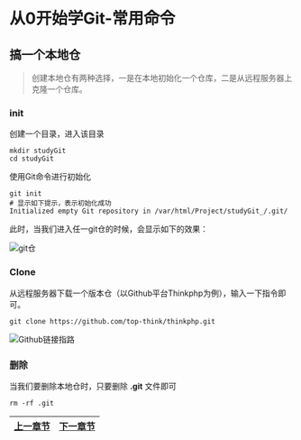 # 从0开始学Git-常用命令

## 搞一个本地仓

> 创建本地仓有两种选择，一是在本地初始化一个仓库，二是从远程服务器上克隆一个仓库。

### init

创建一个目录，进入该目录

```shell
mkdir studyGit
cd studyGit
```

使用Git命令进行初始化

```shell
git init
# 显示如下提示，表示初始化成功
Initialized empty Git repository in /var/html/Project/studyGit_/.git/
```

此时，当我们进入任一git仓的时候，会显示如下的效果：

![git仓](https://s1.ax1x.com/2018/09/18/iZ7PKI.png)

### Clone

从远程服务器下载一个版本仓（以Github平台Thinkphp为例），输入一下指令即可。

```shell
git clone https://github.com/top-think/thinkphp.git
```

![Github链接指路](https://s1.ax1x.com/2018/09/18/iZHMfe.png)

### 删除

当我们要删除本地仓时，只要删除 **.git** 文件即可

```shell
rm -rf .git
```




| [上一章节](3-1命令一览.md) | [下一章节](3-2-1完成一次提交.md) |
| -------------------------- | ----------: |
